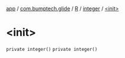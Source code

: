[app](../../../index.md) / [com.bumptech.glide](../../index.md) / [R](../index.md) / [integer](index.md) / [&lt;init&gt;](./-init-.md)

# &lt;init&gt;

`private integer()`
`private integer()`